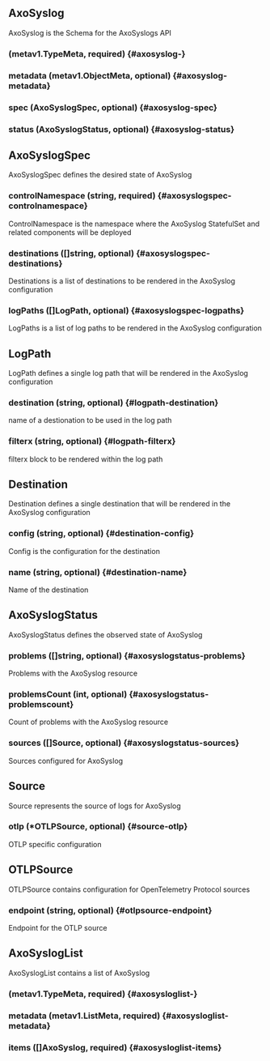 ## AxoSyslog

AxoSyslog is the Schema for the AxoSyslogs API

###  (metav1.TypeMeta, required) {#axosyslog-}


### metadata (metav1.ObjectMeta, optional) {#axosyslog-metadata}


### spec (AxoSyslogSpec, optional) {#axosyslog-spec}


### status (AxoSyslogStatus, optional) {#axosyslog-status}



## AxoSyslogSpec

AxoSyslogSpec defines the desired state of AxoSyslog

### controlNamespace (string, required) {#axosyslogspec-controlnamespace}

ControlNamespace is the namespace where the AxoSyslog StatefulSet and related components will be deployed 


### destinations ([]string, optional) {#axosyslogspec-destinations}

Destinations is a list of destinations to be rendered in the AxoSyslog configuration 


### logPaths ([]LogPath, optional) {#axosyslogspec-logpaths}

LogPaths is a list of log paths to be rendered in the AxoSyslog configuration 



## LogPath

LogPath defines a single log path that will be rendered in the AxoSyslog configuration

### destination (string, optional) {#logpath-destination}

name of a destionation to be used in the log path 


### filterx (string, optional) {#logpath-filterx}

filterx block to be rendered within the log path 



## Destination

Destination defines a single destination that will be rendered in the AxoSyslog configuration

### config (string, optional) {#destination-config}

Config is the configuration for the destination 


### name (string, optional) {#destination-name}

Name of the destination 



## AxoSyslogStatus

AxoSyslogStatus defines the observed state of AxoSyslog

### problems ([]string, optional) {#axosyslogstatus-problems}

Problems with the AxoSyslog resource 


### problemsCount (int, optional) {#axosyslogstatus-problemscount}

Count of problems with the AxoSyslog resource 


### sources ([]Source, optional) {#axosyslogstatus-sources}

Sources configured for AxoSyslog 



## Source

Source represents the source of logs for AxoSyslog

### otlp (*OTLPSource, optional) {#source-otlp}

OTLP specific configuration 



## OTLPSource

OTLPSource contains configuration for OpenTelemetry Protocol sources

### endpoint (string, optional) {#otlpsource-endpoint}

Endpoint for the OTLP source 



## AxoSyslogList

AxoSyslogList contains a list of AxoSyslog

###  (metav1.TypeMeta, required) {#axosysloglist-}


### metadata (metav1.ListMeta, required) {#axosysloglist-metadata}


### items ([]AxoSyslog, required) {#axosysloglist-items}



